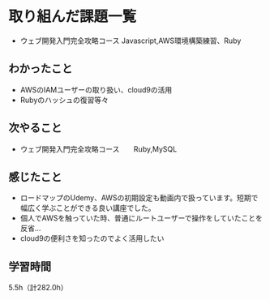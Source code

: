 # 取り組んだ課題一覧
- ウェブ開発入門完全攻略コース Javascript,AWS環境構築練習、Ruby

## わかったこと
- AWSのIAMユーザーの取り扱い、cloud9の活用
- Rubyのハッシュの復習等々

## 次やること
- ウェブ開発入門完全攻略コース　　Ruby,MySQL

## 感じたこと
- ロードマップのUdemy、AWSの初期設定も動画内で扱っています。短期で幅広く学ぶことができる良い講座でした。
- 個人でAWSを触っていた時、普通にルートユーザーで操作をしていたことを反省…
- cloud9の便利さを知ったのでよく活用したい
  
## 学習時間
5.5h（計282.0h）
